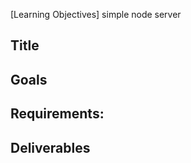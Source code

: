 [Learning Objectives] simple node server


## Title


## Goals


## Requirements:



## Deliverables


